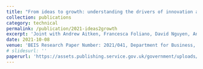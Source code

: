 ```yaml
---
title: "From ideas to growth: understanding the drivers of innovation and productivity across firms, regions and industries in the UK"
collection: publications
category: technical
permalink: /publication/2021-ideas2growth
excerpt: 'Joint with Andrew Aitken, Francesca Foliano, David Nguyen, Ana Rincon-Aznar, and Enrico Vanino'
date: 2021-10-08
venue: 'BEIS Research Paper Number: 2021/041, Department for Business, Energy & Industrial Strategy'
# slidesurl: ''
paperurl: 'https://assets.publishing.service.gov.uk/government/uploads/system/uploads/attachment_data/file/1023591/niesr-report.pdf'
---
```

